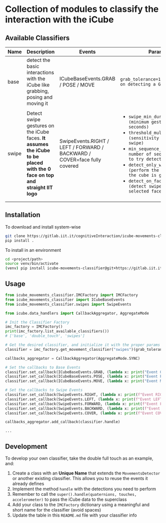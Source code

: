 # Collection of modules to classify the interaction with the iCube

## Available Classifiers

| Name  | Description                                                                                                                  | Events                                                                   | Parameters                                                                                                                                                                                                                                                                                                                                                                         |
|-------|------------------------------------------------------------------------------------------------------------------------------|--------------------------------------------------------------------------|------------------------------------------------------------------------------------------------------------------------------------------------------------------------------------------------------------------------------------------------------------------------------------------------------------------------------------------------------------------------------------|
| base  | detect the basic interactions with the iCube like grabbing, posing and moving it                                             | ICubeBaseEvents.GRAB / POSE / MOVE                                       | `grab_tolerance=1.5 (sensitivity on detecting a GRAB)`                                                                                                                                                                                                                                                                                                                             |
| swipe | Detect swipe gestures on the iCube faces. **It assumes the iCube to be placed with the 0 face on top and straight IIT logo** | SwipeEvents.RIGHT / LEFT / FORWARD / BACKWARD / COVER=face fully covered |  <ul> <li>`swipe_min_duration=1.5 (minimum gesture duration in seconds)` </li> <li>`threshold_multiplier=0.2 (sensitivity on detecting a swipe)`</li> <li> `min_sequence_lenght=2 (minimum number of sequential touches to try detecting a swipe)`</li> <li> `detect_only_when_grabbed=False (perform the detection only if the cube is grabbed)` </li> <li> `detect_on_face=None/0-5 (detect swipes only on the selected face)` </li> </ul>|
|       |                                                                                                                              |                                                                          |                                                                                                                                                                                                                                                                                                                                                                                    |


## Installation

To download and install system-wise
```bash
git clone https://gitlab.iit.it/cognitiveInteraction/icube-movements-classifier.git
pip install .
```

To install in an environment
```bash
cd <project/path>
source venv/bin/activate
(venv) pip install icube-movements-classifier@git+https://gitlab.iit.it/cognitiveInteraction/icube-movements-classifier
```

## Usage
```python
from icube_movements_classifier.IMCFactory import IMCFactory
from icube_movements_classifier import ICubeBaseEvents
from icube_movements_classifier.swipes import SwipeEvents

from icube.data_handlers import CallbackAggregator, AggregateMode

# Init the Classifier Factory
imc_factory = IMCFactory()
print(imc_factory.list_available_classifiers())
# ['base', 'double_touch', 'swipes']

# Get the desired classifier, and initialize it with the proper params
classifier = imc_factory.get_movement_classifier("swipes")(grab_tolerance=1.5, detect_on_face=5)

callbacks_aggregator = CallbackAggregator(AggregateMode.SYNC)

# Set the callbacks to Base Events
classifier.set_callback(ICubeBaseEvents.GRAB, (lambda x: print("Event GRAB!")))
classifier.set_callback(ICubeBaseEvents.POSE, (lambda x: print("Event POSE!")))
classifier.set_callback(ICubeBaseEvents.MOVE, (lambda x: print("Event MOVE!")))

# Set the callbacks to Swipe Events
classifier.set_callback(SwipeEvents.RIGHT, (lambda x: print(f"Event RIGHT! on face {x}")))
classifier.set_callback(SwipeEvents.LEFT, (lambda x: print(f"Event LEFT! on face {x}")))
classifier.set_callback(SwipeEvents.FORWARD, (lambda x: print(f"Event FORWARD! on face {x}")))
classifier.set_callback(SwipeEvents.BACKWARD, (lambda x: print(f"Event BACKWARD! on face {x}")))
classifier.set_callback(SwipeEvents.COVER, (lambda x: print(f"Event COVER! on face {x}")))

callbacks_aggregator.add_callback(classifier.handle)

...

```

## Development

To develop your own classifier, take the double full touch as an example, and:
1. Create a class with an **Unique Name** that extends the `MovementsDetector` or another existing classifier. This allows you to reuse the events it already defines
2. Implement the method `handle` with the detections you need to perform
3. Remember to call the `super().handle(quaternions, touches, accelerometer)` to pass the iCube data to the superclass
4. Add your class to the `IMCFactory` dictionary using a meaningful and short name for the classifier (avoid spaces)
5. Update the table in this `README.md` file with your classifier info

